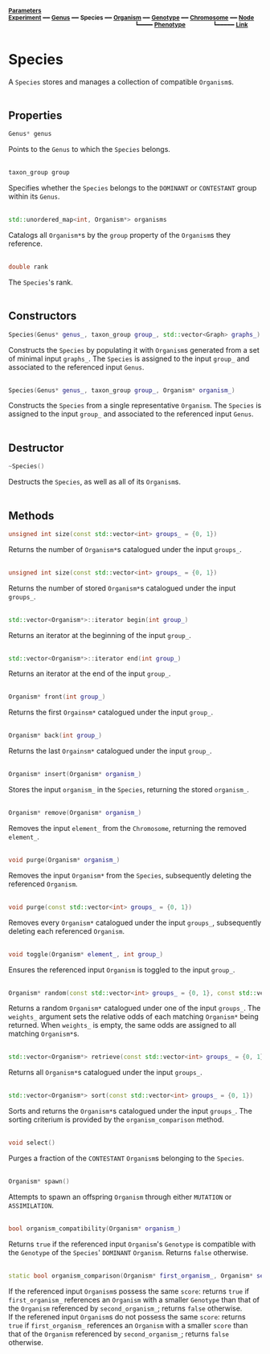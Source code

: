 <sub>**[Parameters](parameters.md)**</sub>  
<sub>**[Experiment](experiment.md)** ━━ **[Genus](genus.md)** ━━ **Species** ━━ **[Organism](organism.md)** ━━ **[Genotype](genotype.md)** ━━ **[Chromosome](chromosome.md)** ━━ **[Node](node.md)**</sub>  
&nbsp;&nbsp;&nbsp;&nbsp;&nbsp;&nbsp;&nbsp;&nbsp;&nbsp;&nbsp;&nbsp;&nbsp;&nbsp;&nbsp;&nbsp;&nbsp;&nbsp;&nbsp;&nbsp;&nbsp;&nbsp;&nbsp;&nbsp;&nbsp;&nbsp;&nbsp;&nbsp;&nbsp;&nbsp;&nbsp;&nbsp;&nbsp;&nbsp;&nbsp;&nbsp;&nbsp;&nbsp;&nbsp;&nbsp;&nbsp;&nbsp;&nbsp;&nbsp;&nbsp;&nbsp;&nbsp;&nbsp;&nbsp;&nbsp;&nbsp;&nbsp;&nbsp;&nbsp;&nbsp;&nbsp;&nbsp;&nbsp;&nbsp;&nbsp;&nbsp;&nbsp;&nbsp;&nbsp;
<sup>┗━━━━ **[Phenotype](phenotype.md)**</sup>
&nbsp;&nbsp;&nbsp;&nbsp;&nbsp;&nbsp;&nbsp;&nbsp;&nbsp;&nbsp;&nbsp;&nbsp;
<sup>┗━━━━━ **[Link](link.md)**</sup>  

# Species

A `Species` stores and manages a collection of compatible `Organism`s.  
&nbsp;


## Properties

```C++
Genus* genus
```

Points to the `Genus` to which the `Species` belongs.  
&nbsp;


```C++
taxon_group group
```

Specifies whether the `Species` belongs to the `DOMINANT` or `CONTESTANT` group within its `Genus`.  
&nbsp;


```C++
std::unordered_map<int, Organism*> organisms
```

Catalogs all `Organism*`s by the `group` property of the `Organism`s they reference.  
&nbsp;


```C++
double rank
```

The `Species`'s rank.  
&nbsp;


## Constructors

```C++
Species(Genus* genus_, taxon_group group_, std::vector<Graph> graphs_)
```

Constructs the `Species` by populating it with `Organism`s generated from a set of minimal input `graphs_`. The `Species` is assigned to the input `group_` and associated to the referenced input `Genus`.  
&nbsp;


```C++
Species(Genus* genus_, taxon_group group_, Organism* organism_)
```

Constructs the `Species` from a single representative `Organism`. The `Species` is assigned to the input `group_` and associated to the referenced input `Genus`.  
&nbsp;


## Destructor

```C++
~Species()
```

Destructs the `Species`, as well as all of its `Organism`s.  
&nbsp;


## Methods

```C++
unsigned int size(const std::vector<int> groups_ = {0, 1})
```

Returns the number of `Organism*`s catalogued under the input `groups_`.  
&nbsp;


```C++
unsigned int size(const std::vector<int> groups_ = {0, 1})
```

Returns the number of stored `Organism*`s catalogued under the input `groups_`.  
&nbsp;


```C++
std::vector<Organism*>::iterator begin(int group_)
```

Returns an iterator at the beginning of the input `group_`.  
&nbsp;


```C++
std::vector<Organism*>::iterator end(int group_)
```

Returns an iterator at the end of the input `group_`.  
&nbsp;


```C++
Organism* front(int group_)
```

Returns the first `Orgainsm*` catalogued under the input `group_`.  
&nbsp;


```C++
Organism* back(int group_)
```

Returns the last `Orgainsm*` catalogued under the input `group_`.  
&nbsp;


```C++
Organism* insert(Organism* organism_)
```

Stores the input `organism_` in the `Species`, returning the stored `organism_`.  
&nbsp;


```C++
Organism* remove(Organism* organism_)
```

Removes the input `element_` from the `Chromosome`, returning the removed `element_`.  
&nbsp;


```C++
void purge(Organism* organism_)
```

Removes the input `Organism*` from the `Species`, subsequently deleting the referenced `Organism`.  
&nbsp;


```C++
void purge(const std::vector<int> groups_ = {0, 1})
```

Removes every `Organism*` catalogued under the input `groups_`, subsequently deleting each referenced `Organism`.  
&nbsp;


```C++
void toggle(Organism* element_, int group_)
```

Ensures the referenced input `Organism` is toggled to the input `group_`.  
&nbsp;


```C++
Organism* random(const std::vector<int> groups_ = {0, 1}, const std::vector<double> weights_ = {})
```

Returns a random `Organism*` catalogued under one of the input `groups_`. The `weights_` argument sets the relative odds of each matching `Organism*` being returned. When `weights_` is empty, the same odds are assigned to all matching `Organism*`s.  
&nbsp;


```C++
std::vector<Organism*> retrieve(const std::vector<int> groups_ = {0, 1})
```

Returns all `Organism*`s catalogued under the input `groups_`.  
&nbsp;


```C++
std::vector<Organism*> sort(const std::vector<int> groups_ = {0, 1})
```

Sorts and returns the `Organism*`s catalogued under the input `groups_`. The sorting criterium is provided by the `organism_comparison` method.  
&nbsp;


```C++
void select()
```

Purges a fraction of the `CONTESTANT` `Organism`s belonging to the `Species`.  
&nbsp;


```C++
Organism* spawn()
```

Attempts to spawn an offspring `Organism` through either `MUTATION` or `ASSIMILATION`.  
&nbsp;


```C++
bool organism_compatibility(Organism* organism_)
```

Returns `true` if the referenced input `Organism`'s `Genotype` is compatible with the `Genotype` of the `Species`' `DOMINANT` `Organism`. Returns `false` otherwise.  
&nbsp;


```C++
static bool organism_comparison(Organism* first_organism_, Organism* second_organism_)
```

If the referenced input `Organism`s possess the same `score`: returns `true` if `first_organism_` references an `Organism` with a smaller `Genotype` than that of the `Organism` referenced by `second_organism_`; returns `false` otherwise.  
If the referened input `Organism`s do not possess the same `score`: returns `true` if `first_organism_` references an `Organism` with a smaller `score` than that of the `Organism` referenced by `second_organism_`; returns `false` otherwise.  
&nbsp;
